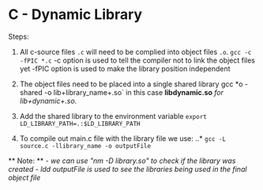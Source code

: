 # C - Dynamic Library
Steps:
1. All c-source files `.c` will need to be complied into object files `.o`.
`gcc -c -fPIC *.c`
-c option is used to tell the compiler not to link the object files yet
-fPIC option is used to make the library position independent

2. The object files need to be placed into a single shared library
gcc *o -shared -o lib+library_name+.so` in this case **libdynamic.so** *for lib+dynamic+.so*.

3. Add the shared library to the environment variable
`export LD_LIBRARY_PATH=.:$LD_LIBRARY_PATH`

4. To compile out main.c file with the library file we use:
..* `gcc -L source.c -llibrary_name -o outputFile`

** Note: **
*- we can use "nm -D library.so" to check if the library was created*
*- ldd outputFile is used to see the libraries being used in the final object file*
